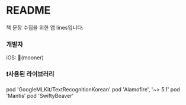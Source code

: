 # README

책 문장 수집을 위한 앱 lines입니다.

### 개발자

iOS: 🐙(mooner)

### ❗사용된 라이브러리

pod 'GoogleMLKit/TextRecognitionKorean'
pod 'Alamofire', '~> 5.1'
pod 'Mantis'
pod 'SwiftyBeaver’